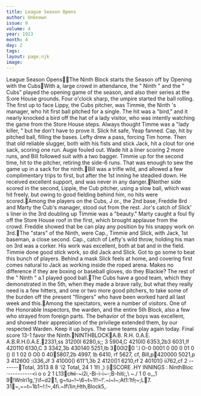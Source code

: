 ```yaml
---
title: League Season Opens
author: Unknown
issue: 9
volume: 4
year: 1913
month: 4
day: 2
tags:
layout: page.njk
image:
---
```

League Season OpensThe Ninth Block starts the Season off by Opening with the CubsWith a, large crowd in attendance, the " Ninth " and the " Cubs" played the opening game of the season, and also their series at the S:ore House grounds. Four o'clock sharp, the umpire started the ball rolling. The first up to face Lippy, the Cubs pitcher, was Timmie, the Ninth 's manager, who hit first ball pitched for a single. The hit was a "bird," and it nearly knocked a bird off the hat of a lady visitor, who was intently watching the game from the Store House steps. Always thought Timme was a "lady killer, " but he don't have to prove it. Slick hit safe, Yeap fanned. Cap, hit by pitched ball, filling the bases. Lefty drew a pass, forcing Tim home. Then that old reliable slugger, both with his fists and stick Jack, hit a clout for one sack, scoring one run. Augie fouled out. Wade hit a liner scoring 2 more runs, and Bill followed suit with a two bagger. Timmie up for the second time, hit to the pitcher, retiring the side-6 runs. That was enough to sew the game up in a sack for the ninth.Bill was a trifle wild, and allowed a few complimentary trips to first, but after the 1st inning he steadied down. He received excellent support, and was never in any danger.Neither side scored in the second, Lippie, the Cub pitcher, using a slow ball, which was hit freely, but owing to good fielding behind him, no hits were scored.Among the players on the Cubs, J or., the 2nd base, Freddie 8rd and Marty the Cub's manager, stood out from the rest. Jor's catch of Slick' s liner in the 3rd doubling up Timmie was a "beauty." Marty caught a foul fly off the Store House roof in the first, which brought applause from the crowd. Freddie showed that be can play any position by his snappy work on 3rd.The "stars" of the Ninth, were Cap., Timmie and Slick, with Jack, 1st baseman, a close second. Cap., catch of Lefty's wild throw, holding his man on 3rd was a corker. His work was excellent, both at bat and in the field. Timmie done good stick work, so did Jack and Slick. Got to go some to beat this bunch of players. Behind a mask Slick feels at home, and covering first comes natural to Jack as working inside the roped arena. Makes no difference if they are boxing or baseball gloves, do they Blackie? The rest of the " Ninth " a.1 played good ball.The Cubs have a good team, which   they demonstrated in the 5th, when they made a brave rally, but what they really need is a few hitters, and one or two more good pitchers, to take some of the burden off the present "flingers" who have been worked hard all last week and this.Among the spectators, were a number of visitors. One of the Honorable Inspectors, the warden, and the entire 5th Block, also a few who strayed from foreign parts. The behavior of the boys was excellent, and showed their appreciation of the privilege extended them, by our respected Warden. Keep it up boys. The same teams play again today. Final score 13-1 favor the Ninth.NINTHBLOCKA.B. R.H. 0.A.E. A.B.R.H.0.A.E.2331,ss 31200l 6280,s;; 3 5904,C 4210l0 6353,2b3 6031,lf 420110 6130,C 3 3342,3b 430140 5251,lb 300l20 '.l O-0 0001 0 00 0 01 0 () (I 1 02 0 O0 0 405807,2b 4997, lb 6410, rf 5627, cf, Bill,p420000 5021,p 3 412600 :i336,Jf 3 41000() 611'1,3b 2 4120()1 6210,rf 2 40101() ii762,cf 2 -------Total, 3513 8 8 'i2 Total, 24 1 1l!i ,) (iSCORE .HY INNINGS : NinthBloc ·----------<i o o 2 1 L13c~~hi~~i-~i2i,-Bi-i-i~-;B-hiti;,\ ~./ 1 0 o__1 9!Wnlri1g,'}\f~d21, g~tu~!~\6~t~1!\!~!'.~i~l~;At1\:1t~~!;~~~;L7. 31~,~~t~1b1~!:!~,4fi.~lf\1in;Hth,Block5,.
